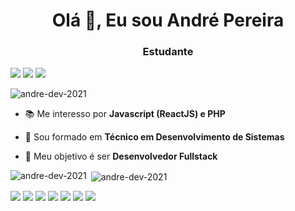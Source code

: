 <h1 align="center">Olá 👋, Eu sou André Pereira</h1>
<h3 align="center">Estudante</h3>
<p align="left">
  <a href="https://www.linkedin.com/in/andr%C3%A9-pereira-de-s%C3%A1-593a51226/"><img src="https://img.shields.io/badge/LinkedIn-0077B5?style=for-the-badge&logo=linkedin&logoColor=white" /></a>
  <a href="https://github.com/andre-dev-2021"><img src="https://img.shields.io/badge/GitHub-100000?style=for-the-badge&logo=github&logoColor=white"/></a>
  <a href="mailto:andrepereirasa100@gmail.com"><img src="https://img.shields.io/badge/Gmail-D14836?style=for-the-badge&logo=gmail&logoColor=white"/></a>
</p>

<p align="left"> <img src="https://komarev.com/ghpvc/?username=andre-dev-2021&label=Profile%20views&color=0e75b6&style=flat" alt="andre-dev-2021" /> </p>

- 📚 Me interesso por **Javascript (ReactJS) e PHP**

- 📄 Sou formado em **Técnico em Desenvolvimento de Sistemas**

- 🎯 Meu objetivo é ser **Desenvolvedor Fullstack**

<p><img align="left" src="https://github-readme-stats.vercel.app/api/top-langs?username=andre-dev-2021&show_icons=true&locale=en&layout=compact" alt="andre-dev-2021" /></p>

<p>&nbsp;<img align="center" src="https://github-readme-stats.vercel.app/api?username=andre-dev-2021&show_icons=true&locale=en" alt="andre-dev-2021" /></p>

<p align="left">
  <img src="https://img.shields.io/badge/JavaScript-F7DF1E?style=for-the-badge&logo=javascript&logoColor=black"/>
  <img src="https://img.shields.io/badge/Node.js-43853D?style=for-the-badge&logo=node.js&logoColor=white"/>
  <img src="https://img.shields.io/badge/React-20232A?style=for-the-badge&logo=react&logoColor=61DAFB"/>
  <img src="https://img.shields.io/badge/Bootstrap-563D7C?style=for-the-badge&logo=bootstrap&logoColor=white"/>
  <img src="https://img.shields.io/badge/PHP-777BB4?style=for-the-badge&logo=php&logoColor=white"/>
  <img src="https://img.shields.io/badge/Firebase-F29D0C?style=for-the-badge&logo=firebase&logoColor=white"/>
  <img src="https://img.shields.io/badge/MySQL-00000F?style=for-the-badge&logo=mysql&logoColor=white"/>                                                  
</p>

